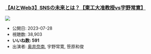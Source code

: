### [【AIとWeb3】SNSの未来とは？【東工大准教授vs宇野常寛】](https://www.youtube.com/watch?v=7UxmBMhI_O4)
[![](https://img.youtube.com/vi/7UxmBMhI_O4/sddefault.jpg)](https://www.youtube.com/watch?v=7UxmBMhI_O4)
-   公開日: 2023-07-28
-   視聴数: 38,903
-   **いいね数: 591**
-   出演者: [奥井奈南](/rehacq_fan/people/奥井奈南 "wikilink"), 宇野常寛, 笹原和俊
